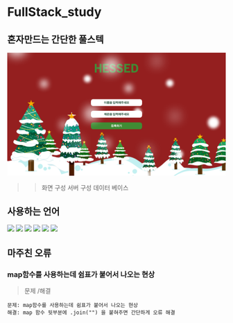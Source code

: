 # FullStack_study

## 혼자만드는 간단한 풀스텍

<img src='/main.png'>

> > 화면 구성
> > 서버 구성
> > 데이터 베이스

## 사용하는 언어

<span><img src="https://img.shields.io/badge/HTML-e34f26?style=flat&logo=html5&logoColor=white"/></span>
<span><img src="https://img.shields.io/badge/CSS-1572b6?style=flat&logo=css3&logoColor=white"/></span>
<span><img src="https://img.shields.io/badge/JavaScript-F7DF1E?style=flat&logo=JavaScript&logoColor=white"/></span>
<span><img src="https://img.shields.io/badge/TypeScript-2F76C0?style=flat&logo=TypeScript&logoColor=white"/></span>
<span><img src="https://img.shields.io/badge/node.js-339933?style=flat&logo=node.js&logoColor=green"/></span>
<span><img src="https://img.shields.io/badge/MySQL-4479A1?style=flat&logo=MySQL&logoColor=white"/></span>

## 마주친 오류

### map함수를 사용하는데 쉼표가 붙어서 나오는 현상

> 문제 /해결

    문제: map함수를 사용하는데 쉼표가 붙어서 나오는 현상
    해결: map 함수 뒷부분에 .join("") 을 붙혀주면 간단하게 오류 해결
